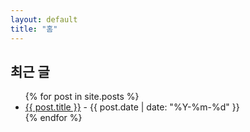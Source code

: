 ```yaml
---
layout: default
title: "홈"
---
```


<h2>최근 글</h2>
<ul>
  {% for post in site.posts %}
    <li><a href="{{ post.url }}">{{ post.title }}</a> - {{ post.date | date: "%Y-%m-%d" }}</li>
  {% endfor %}
</ul>
